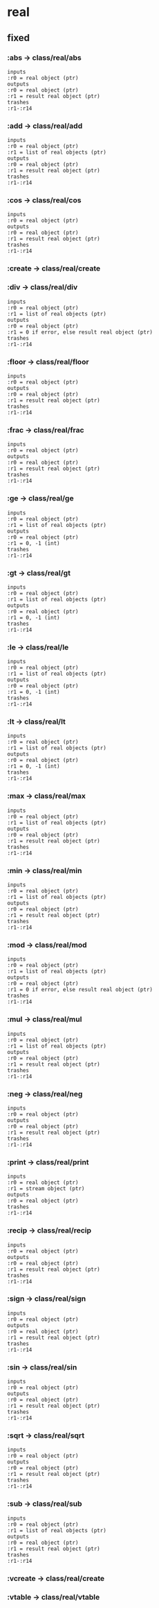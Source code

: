 # real

## fixed

### :abs -> class/real/abs

```code
inputs
:r0 = real object (ptr)
outputs
:r0 = real object (ptr)
:r1 = result real object (ptr)
trashes
:r1-:r14
```

### :add -> class/real/add

```code
inputs
:r0 = real object (ptr)
:r1 = list of real objects (ptr)
outputs
:r0 = real object (ptr)
:r1 = result real object (ptr)
trashes
:r1-:r14
```

### :cos -> class/real/cos

```code
inputs
:r0 = real object (ptr)
outputs
:r0 = real object (ptr)
:r1 = result real object (ptr)
trashes
:r1-:r14
```

### :create -> class/real/create

### :div -> class/real/div

```code
inputs
:r0 = real object (ptr)
:r1 = list of real objects (ptr)
outputs
:r0 = real object (ptr)
:r1 = 0 if error, else result real object (ptr)
trashes
:r1-:r14
```

### :floor -> class/real/floor

```code
inputs
:r0 = real object (ptr)
outputs
:r0 = real object (ptr)
:r1 = result real object (ptr)
trashes
:r1-:r14
```

### :frac -> class/real/frac

```code
inputs
:r0 = real object (ptr)
outputs
:r0 = real object (ptr)
:r1 = result real object (ptr)
trashes
:r1-:r14
```

### :ge -> class/real/ge

```code
inputs
:r0 = real object (ptr)
:r1 = list of real objects (ptr)
outputs
:r0 = real object (ptr)
:r1 = 0, -1 (int)
trashes
:r1-:r14
```

### :gt -> class/real/gt

```code
inputs
:r0 = real object (ptr)
:r1 = list of real objects (ptr)
outputs
:r0 = real object (ptr)
:r1 = 0, -1 (int)
trashes
:r1-:r14
```

### :le -> class/real/le

```code
inputs
:r0 = real object (ptr)
:r1 = list of real objects (ptr)
outputs
:r0 = real object (ptr)
:r1 = 0, -1 (int)
trashes
:r1-:r14
```

### :lt -> class/real/lt

```code
inputs
:r0 = real object (ptr)
:r1 = list of real objects (ptr)
outputs
:r0 = real object (ptr)
:r1 = 0, -1 (int)
trashes
:r1-:r14
```

### :max -> class/real/max

```code
inputs
:r0 = real object (ptr)
:r1 = list of real objects (ptr)
outputs
:r0 = real object (ptr)
:r1 = result real object (ptr)
trashes
:r1-:r14
```

### :min -> class/real/min

```code
inputs
:r0 = real object (ptr)
:r1 = list of real objects (ptr)
outputs
:r0 = real object (ptr)
:r1 = result real object (ptr)
trashes
:r1-:r14
```

### :mod -> class/real/mod

```code
inputs
:r0 = real object (ptr)
:r1 = list of real objects (ptr)
outputs
:r0 = real object (ptr)
:r1 = 0 if error, else result real object (ptr)
trashes
:r1-:r14
```

### :mul -> class/real/mul

```code
inputs
:r0 = real object (ptr)
:r1 = list of real objects (ptr)
outputs
:r0 = real object (ptr)
:r1 = result real object (ptr)
trashes
:r1-:r14
```

### :neg -> class/real/neg

```code
inputs
:r0 = real object (ptr)
outputs
:r0 = real object (ptr)
:r1 = result real object (ptr)
trashes
:r1-:r14
```

### :print -> class/real/print

```code
inputs
:r0 = real object (ptr)
:r1 = stream object (ptr)
outputs
:r0 = real object (ptr)
trashes
:r1-:r14
```

### :recip -> class/real/recip

```code
inputs
:r0 = real object (ptr)
outputs
:r0 = real object (ptr)
:r1 = result real object (ptr)
trashes
:r1-:r14
```

### :sign -> class/real/sign

```code
inputs
:r0 = real object (ptr)
outputs
:r0 = real object (ptr)
:r1 = result real object (ptr)
trashes
:r1-:r14
```

### :sin -> class/real/sin

```code
inputs
:r0 = real object (ptr)
outputs
:r0 = real object (ptr)
:r1 = result real object (ptr)
trashes
:r1-:r14
```

### :sqrt -> class/real/sqrt

```code
inputs
:r0 = real object (ptr)
outputs
:r0 = real object (ptr)
:r1 = result real object (ptr)
trashes
:r1-:r14
```

### :sub -> class/real/sub

```code
inputs
:r0 = real object (ptr)
:r1 = list of real objects (ptr)
outputs
:r0 = real object (ptr)
:r1 = result real object (ptr)
trashes
:r1-:r14
```

### :vcreate -> class/real/create

### :vtable -> class/real/vtable

